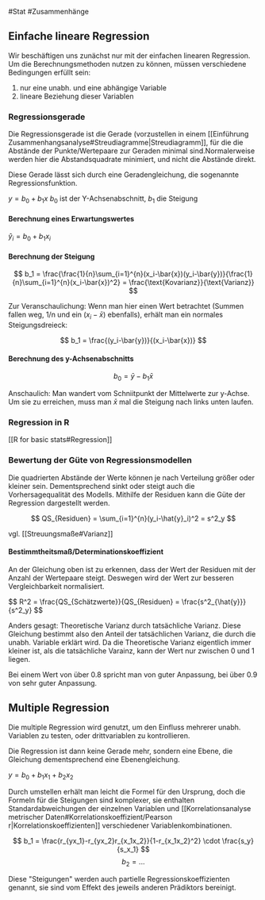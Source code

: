 #Stat #Zusammenhänge 

## Einfache lineare Regression

Wir beschäftigen uns zunächst nur mit der einfachen linearen Regression. Um die Berechnungsmethoden nutzen zu können, müssen verschiedene Bedingungen erfüllt sein:

1. nur eine unabh. und eine abhängige Variable
2. lineare Beziehung dieser Variablen

### Regressionsgerade

Die Regressionsgerade ist die Gerade (vorzustellen in einem [[Einführung Zusammenhangsanalyse#Streudiagramme|Streudiagramm]], für die die Abstände der Punkte/Wertepaare zur Geraden minimal sind.Normalerweise werden hier die Abstandsquadrate minimiert, und nicht die Abstände direkt.

Diese Gerade lässt sich durch eine Geradengleichung, die sogenannte Regressionsfunktion.

$y = b_0 + b_1x$
$b_0$ ist der Y-Achsenabschnitt,
$b_1$ die Steigung

#### Berechnung eines Erwartungswertes

$\hat{y}_i = b_0 + b_1x_i$

#### Berechnung der Steigung

$$
b_1 = \frac{\frac{1}{n}\sum_{i=1}^{n}(x_i-\bar{x})(y_i-\bar{y})}{\frac{1}{n}\sum_{i=1}^{n}(x_i-\bar{x})^2} = \frac{\text{Kovarianz}}{\text{Varianz}}
$$

Zur Veranschaulichung:
Wenn man hier einen Wert betrachtet (Summen fallen weg, 1/n und ein $(x_i-\bar{x})$ ebenfalls), erhält man ein normales Steigungsdreieck:

$$
b_1 = \frac{(y_i-\bar{y})}{(x_i-\bar{x})}
$$

#### Berechnung des y-Achsenabschnitts

$$
b_0 = \bar{y}-b_1\bar{x}
$$

Anschaulich: Man wandert vom Schniitpunkt der Mittelwerte zur y-Achse. Um sie zu erreichen, muss man $\bar{x}$ mal die Steigung nach links unten laufen.

### Regression in R

[[R for basic stats#Regression]]

### Bewertung der Güte von Regressionsmodellen

Die quadrierten Abstände der Werte können je nach Verteilung größer oder kleiner sein. Dementsprechend sinkt oder steigt auch die Vorhersagequalität des Modells. Mithilfe der Residuen kann die Güte der Regression dargestellt werden.

$$
QS_{Residuen} = \sum_{i=1}^{n}(y_i-\hat{y}_i)^2 = s^2_y
$$

vgl. [[Streuungsmaße#Varianz]]

#### Bestimmtheitsmaß/Determinationskoeffizient

An der Gleichung oben ist zu erkennen, dass der Wert der Residuen mit der Anzahl der Wertepaare steigt. Deswegen wird der Wert zur besseren Vergleichbarkeit normalisiert.

$$
R^2 = \frac{QS_{Schätzwerte}}{QS_{Residuen} = \frac{s^2_{\hat{y}}}{s^2_y}
$$

Anders gesagt: Theoretische Varianz durch tatsächliche Varianz.
Diese Gleichung bestimmt also den Anteil der tatsächlichen Varianz, die durch die unabh. Variable erklärt wird. Da die Theoretische Varianz eigentlich immer kleiner ist, als die tatsächliche Varainz, kann der Wert nur zwischen 0 und 1 liegen.

Bei einem Wert von über 0.8 spricht man von guter Anpassung, bei über 0.9 von sehr guter Anpassung.

## Multiple Regression

Die multiple Regression wird genutzt, um den Einfluss mehrerer unabh. Variablen zu testen, oder drittvariablen zu kontrollieren.

Die Regression ist dann keine Gerade mehr, sondern eine Ebene, die Gleichung dementsprechend eine Ebenengleichung.

$y = b_0 + b_1x_1 +b_2x_2$

Durch umstellen erhält man leicht die Formel für den Ursprung, doch die Formeln für die Steigungen sind komplexer, sie enthalten Standardabweichungen der einzelnen Variablen und [[Korrelationsanalyse metrischer Daten#Korrelationskoeffizient/Pearson r|Korrelationskoeffizienten]] verschiedener Variablenkombinationen.

$$
b_1 = \frac{r_{yx_1}-r_{yx_2}r_{x_1x_2}}{1-r_{x_1x_2}^2} \cdot \frac{s_y}{s_x_1}
$$
$$
b_2 = ...
$$

Diese "Steigungen" werden auch partielle Regressionskoeffizienten genannt, sie sind vom Effekt des jeweils anderen Prädiktors bereinigt.